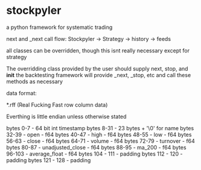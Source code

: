 # stockpyler
a python framework for systematic trading

next and _next call flow:
Stockpyler -> Strategy -> history -> feeds

all classes can be overridden, though this isnt really necessary except for strategy

The overridding class provided by the user should supply next, stop, and __init__
the backtesting framework will provide _next, _stop, etc and call these methods as necessary

data format:

*.rff (Real Fucking Fast row column data)

Everthing is little endian unless otherwise stated

bytes 0-7 - 64 bit int timestamp
bytes 8-31 - 23 bytes + '\0' for name
bytes 32-39 - open - f64
bytes 40-47 - high - f64
bytes 48-55 - low - f64
bytes 56-63 - close - f64
bytes 64-71 - volume - f64
bytes 72-79 - turnover - f64
bytes 80-87 - unadjusted_close - f64
bytes 88-95 - ma_200 - f64
bytes 96-103 - average_float - f64
bytes 104 - 111 - padding
bytes 112 - 120 - padding
bytes 121 - 128 - padding